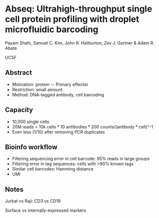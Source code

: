 # Abseq: Ultrahigh-throughput single cell protein profiling with droplet microfluidic barcoding

Payam Shahi, Samuel C. Kim, John R. Haliburton, Zev J. Gartner & Adam R. Abate

UCSF



## Abstract

- Motivation: protein -- Primary effector
- Restriction: small amount
- Method: DNA-tagged antibody, cell barcoding



## Capacity

- 10,000 single cells
- 20M reads = 10k cells * 10 antibodies * 200 counts/(antibody * cell)^-1
- Even less (1/10) after removing PCR duplicates



## Bioinfo workflow

- Filtering sequencing error in cell barcode: 95% reads in large groups
- Filtering error in tag sequences: cells with >90% known tags
- Similar cell barcodes: Hamming distance
- UMI



## Notes

Jurkat vs Raji: CD3 vs CD19

Surface vs internally-expressed markers



